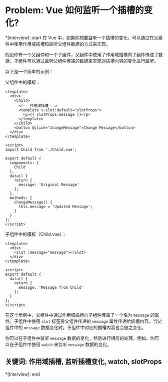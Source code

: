 # Problem: Vue 如何监听一个插槽的变化?

*[interview]: start
在 Vue 中，如果你想要监听一个插槽的变化，可以通过在父组件中使用作用域插槽和监听父组件数据的方式来实现。

假设你有一个父组件和一个子组件，父组件中使用了作用域插槽向子组件传递了数据。子组件可以通过监听父组件传递的数据来实现对插槽内容的变化进行监听。

以下是一个简单的示例：

父组件中的模板：

```vue
<template>
  <div>
    <Child>
      <!-- 作用域插槽 -->
      <template v-slot:default="slotProps">
        <p>{{ slotProps.message }}</p>
      </template>
    </Child>
    <button @click="changeMessage">Change Message</button>
  </div>
</template>

<script>
import Child from './Child.vue';

export default {
  components: {
    Child
  },
  data() {
    return {
      message: 'Original Message'
    };
  },
  methods: {
    changeMessage() {
      this.message = 'Updated Message';
    }
  }
};
</script>
```

子组件中的模板（Child.vue）：

```vue
<template>
  <div>
    <slot :message="message"></slot>
  </div>
</template>

<script>
export default {
  data() {
    return {
      message: 'Message from Child'
    };
  }
};
</script>
```

在这个示例中，父组件中通过作用域插槽向子组件传递了一个名为 `message` 的属性。子组件中使用 `slot` 标签将父组件传递的 `message` 属性传递给插槽内容。当父组件中的 `message` 数据变化时，子组件中对应的插槽内容也会随之变化。

你可以在子组件中监听 `message` 数据的变化，然后进行相应的处理。例如，你可以在子组件中使用 `watch` 来监听 `message` 数据的变化。

## 关键词: 作用域插槽, 监听插槽变化, watch, slotProps
*[interview]: end
